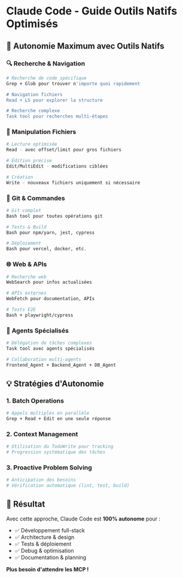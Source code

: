 # Claude Code - Guide Outils Natifs Optimisés

## 🚀 Autonomie Maximum avec Outils Natifs

### 🔍 **Recherche & Navigation**

```bash
# Recherche de code spécifique
Grep + Glob pour trouver n'importe quoi rapidement

# Navigation fichiers
Read + LS pour explorer la structure

# Recherche complexe
Task tool pour recherches multi-étapes
```

### 📝 **Manipulation Fichiers**

```bash
# Lecture optimisée
Read - avec offset/limit pour gros fichiers

# Édition précise
Edit/MultiEdit - modifications ciblées

# Création
Write - nouveaux fichiers uniquement si nécessaire
```

### 🔧 **Git & Commandes**

```bash
# Git complet
Bash tool pour toutes opérations git

# Tests & Build
Bash pour npm/yarn, jest, cypress

# Déploiement
Bash pour vercel, docker, etc.
```

### 🌐 **Web & APIs**

```bash
# Recherche web
WebSearch pour infos actualisées

# APIs externes
WebFetch pour documentation, APIs

# Tests E2E
Bash + playwright/cypress
```

### 🤖 **Agents Spécialisés**

```bash
# Délégation de tâches complexes
Task tool avec agents spécialisés

# Collaboration multi-agents
Frontend_Agent + Backend_Agent + DB_Agent
```

## 💡 **Stratégies d'Autonomie**

### 1. **Batch Operations**

```bash
# Appels multiples en parallèle
Grep + Read + Edit en une seule réponse
```

### 2. **Context Management**

```bash
# Utilisation du TodoWrite pour tracking
# Progression systématique des tâches
```

### 3. **Proactive Problem Solving**

```bash
# Anticipation des besoins
# Vérification automatique (lint, test, build)
```

## 🎯 **Résultat**

Avec cette approche, Claude Code est **100% autonome** pour :

- ✅ Développement full-stack
- ✅ Architecture & design
- ✅ Tests & déploiement
- ✅ Debug & optimisation
- ✅ Documentation & planning

**Plus besoin d'attendre les MCP !**
